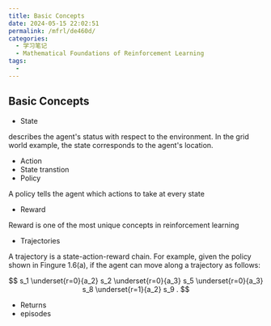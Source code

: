 ```yaml
---
title: Basic Concepts
date: 2024-05-15 22:02:51
permalink: /mfrl/de460d/
categories:
  - 学习笔记
  - Mathematical Foundations of Reinforcement Learning
tags:
  - 
---
```


## Basic Concepts

- State

describes the agent's status with respect to the environment. In the grid world example, the state corresponds to the agent's location.

- Action
- State transtion
- Policy

A policy tells the agent which actions to take at every state

- Reward

Reward is one of the most unique concepts in reinforcement learning

- Trajectories

A trajectory is a state-action-reward chain. For example, given the policy shown in Fingure 1.6(a), if the agent can move along a trajectory as follows:

$$
s_1 \underset{r=0}{a_2} s_2 \underset{r=0}{a_3} s_5 \underset{r=0}{a_3} s_8 \underset{r=1}{a_2} s_9 .
$$

- Returns
- episodes

